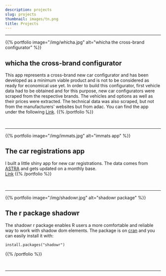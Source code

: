 ```yaml
---
description: projects
slug: projects
thumbnail: images/tn.png
title: Projects
---
```


-------------------
{{% portfolio image="/img/whicha.jpg" alt="whicha the cross-brand configurator" %}}

## whicha the cross-brand configurator

This app represents a cross-brand new car configurator and has been developed as a minimum viable product and is not to be considered as ready for economical use yet.
In order to build this configurator, first vehicle data had to be obtained and for this purpose, new car configurators were scraped from the respective brands. The vehicles and options as well as their prices were extracted. The technical data was also scraped, but not from the manufacturers' websites but from adac. You can find the app under the following [Link](https://landoltricardo.shinyapps.io/immatapp).
{{% /portfolio %}}

&nbsp;

----------------


{{% portfolio image="/img/immats.jpg" alt="immats app" %}}
## The car registrations app 

I built a little shiny app for new car registrations. The data comes from [ASTRA](https://www.astra.admin.ch/astra/de/home.html) and gets updated on a monthly base.\
[Link](https://landoltricardo.shinyapps.io/immatapp)
{{% /portfolio %}}

&nbsp;

----------------


{{% portfolio image="/img/shadowr.jpg" alt="shadowr package" %}}
## The r package shadowr
The shadowr r package enables R users a more comfortable and reliable way to work with shadow dom elements. The package is on [cran](https://cran.r-project.org/web/packages/shadowr/index.html) and you can easily install it with:

`install.packages("shadowr")`

{{% /portfolio %}}

&nbsp;

----------------


